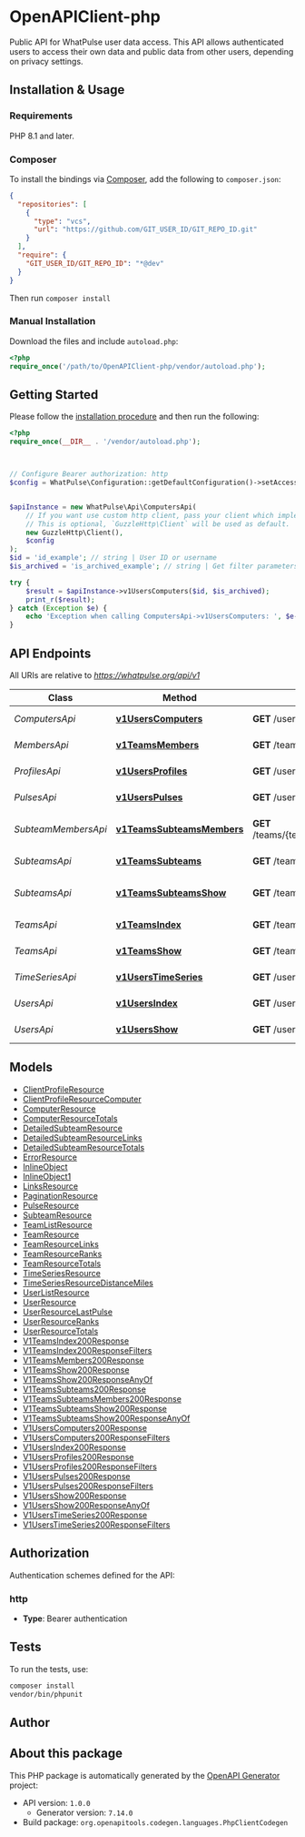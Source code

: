 # OpenAPIClient-php

Public API for WhatPulse user data access. This API allows authenticated users to access their own data and public data from other users, depending on privacy settings.


## Installation & Usage

### Requirements

PHP 8.1 and later.

### Composer

To install the bindings via [Composer](https://getcomposer.org/), add the following to `composer.json`:

```json
{
  "repositories": [
    {
      "type": "vcs",
      "url": "https://github.com/GIT_USER_ID/GIT_REPO_ID.git"
    }
  ],
  "require": {
    "GIT_USER_ID/GIT_REPO_ID": "*@dev"
  }
}
```

Then run `composer install`

### Manual Installation

Download the files and include `autoload.php`:

```php
<?php
require_once('/path/to/OpenAPIClient-php/vendor/autoload.php');
```

## Getting Started

Please follow the [installation procedure](#installation--usage) and then run the following:

```php
<?php
require_once(__DIR__ . '/vendor/autoload.php');



// Configure Bearer authorization: http
$config = WhatPulse\Configuration::getDefaultConfiguration()->setAccessToken('YOUR_ACCESS_TOKEN');


$apiInstance = new WhatPulse\Api\ComputersApi(
    // If you want use custom http client, pass your client which implements `GuzzleHttp\ClientInterface`.
    // This is optional, `GuzzleHttp\Client` will be used as default.
    new GuzzleHttp\Client(),
    $config
);
$id = 'id_example'; // string | User ID or username
$is_archived = 'is_archived_example'; // string | Get filter parameters

try {
    $result = $apiInstance->v1UsersComputers($id, $is_archived);
    print_r($result);
} catch (Exception $e) {
    echo 'Exception when calling ComputersApi->v1UsersComputers: ', $e->getMessage(), PHP_EOL;
}

```

## API Endpoints

All URIs are relative to *https://whatpulse.org/api/v1*

Class | Method | HTTP request | Description
------------ | ------------- | ------------- | -------------
*ComputersApi* | [**v1UsersComputers**](docs/Api/ComputersApi.md#v1userscomputers) | **GET** /users/{id}/computers | Get user computers
*MembersApi* | [**v1TeamsMembers**](docs/Api/MembersApi.md#v1teamsmembers) | **GET** /teams/{team_id}/members | Get team members
*ProfilesApi* | [**v1UsersProfiles**](docs/Api/ProfilesApi.md#v1usersprofiles) | **GET** /users/{id}/profiles | Get user profiles
*PulsesApi* | [**v1UsersPulses**](docs/Api/PulsesApi.md#v1userspulses) | **GET** /users/{id}/pulses | Get user pulses
*SubteamMembersApi* | [**v1TeamsSubteamsMembers**](docs/Api/SubteamMembersApi.md#v1teamssubteamsmembers) | **GET** /teams/{team_id}/subteams/{subteam_id}/members | Get subteam members
*SubteamsApi* | [**v1TeamsSubteams**](docs/Api/SubteamsApi.md#v1teamssubteams) | **GET** /teams/{team_id}/subteams | Get team subteams
*SubteamsApi* | [**v1TeamsSubteamsShow**](docs/Api/SubteamsApi.md#v1teamssubteamsshow) | **GET** /teams/{team_id}/subteams/{subteam_id} | Get subteam details
*TeamsApi* | [**v1TeamsIndex**](docs/Api/TeamsApi.md#v1teamsindex) | **GET** /teams | Search teams
*TeamsApi* | [**v1TeamsShow**](docs/Api/TeamsApi.md#v1teamsshow) | **GET** /teams/{team_id} | Get team details
*TimeSeriesApi* | [**v1UsersTimeSeries**](docs/Api/TimeSeriesApi.md#v1userstimeseries) | **GET** /users/{id}/time-series | Get user time series
*UsersApi* | [**v1UsersIndex**](docs/Api/UsersApi.md#v1usersindex) | **GET** /users | Search users
*UsersApi* | [**v1UsersShow**](docs/Api/UsersApi.md#v1usersshow) | **GET** /users/{id} | Get user details

## Models

- [ClientProfileResource](docs/Model/ClientProfileResource.md)
- [ClientProfileResourceComputer](docs/Model/ClientProfileResourceComputer.md)
- [ComputerResource](docs/Model/ComputerResource.md)
- [ComputerResourceTotals](docs/Model/ComputerResourceTotals.md)
- [DetailedSubteamResource](docs/Model/DetailedSubteamResource.md)
- [DetailedSubteamResourceLinks](docs/Model/DetailedSubteamResourceLinks.md)
- [DetailedSubteamResourceTotals](docs/Model/DetailedSubteamResourceTotals.md)
- [ErrorResource](docs/Model/ErrorResource.md)
- [InlineObject](docs/Model/InlineObject.md)
- [InlineObject1](docs/Model/InlineObject1.md)
- [LinksResource](docs/Model/LinksResource.md)
- [PaginationResource](docs/Model/PaginationResource.md)
- [PulseResource](docs/Model/PulseResource.md)
- [SubteamResource](docs/Model/SubteamResource.md)
- [TeamListResource](docs/Model/TeamListResource.md)
- [TeamResource](docs/Model/TeamResource.md)
- [TeamResourceLinks](docs/Model/TeamResourceLinks.md)
- [TeamResourceRanks](docs/Model/TeamResourceRanks.md)
- [TeamResourceTotals](docs/Model/TeamResourceTotals.md)
- [TimeSeriesResource](docs/Model/TimeSeriesResource.md)
- [TimeSeriesResourceDistanceMiles](docs/Model/TimeSeriesResourceDistanceMiles.md)
- [UserListResource](docs/Model/UserListResource.md)
- [UserResource](docs/Model/UserResource.md)
- [UserResourceLastPulse](docs/Model/UserResourceLastPulse.md)
- [UserResourceRanks](docs/Model/UserResourceRanks.md)
- [UserResourceTotals](docs/Model/UserResourceTotals.md)
- [V1TeamsIndex200Response](docs/Model/V1TeamsIndex200Response.md)
- [V1TeamsIndex200ResponseFilters](docs/Model/V1TeamsIndex200ResponseFilters.md)
- [V1TeamsMembers200Response](docs/Model/V1TeamsMembers200Response.md)
- [V1TeamsShow200Response](docs/Model/V1TeamsShow200Response.md)
- [V1TeamsShow200ResponseAnyOf](docs/Model/V1TeamsShow200ResponseAnyOf.md)
- [V1TeamsSubteams200Response](docs/Model/V1TeamsSubteams200Response.md)
- [V1TeamsSubteamsMembers200Response](docs/Model/V1TeamsSubteamsMembers200Response.md)
- [V1TeamsSubteamsShow200Response](docs/Model/V1TeamsSubteamsShow200Response.md)
- [V1TeamsSubteamsShow200ResponseAnyOf](docs/Model/V1TeamsSubteamsShow200ResponseAnyOf.md)
- [V1UsersComputers200Response](docs/Model/V1UsersComputers200Response.md)
- [V1UsersComputers200ResponseFilters](docs/Model/V1UsersComputers200ResponseFilters.md)
- [V1UsersIndex200Response](docs/Model/V1UsersIndex200Response.md)
- [V1UsersProfiles200Response](docs/Model/V1UsersProfiles200Response.md)
- [V1UsersProfiles200ResponseFilters](docs/Model/V1UsersProfiles200ResponseFilters.md)
- [V1UsersPulses200Response](docs/Model/V1UsersPulses200Response.md)
- [V1UsersPulses200ResponseFilters](docs/Model/V1UsersPulses200ResponseFilters.md)
- [V1UsersShow200Response](docs/Model/V1UsersShow200Response.md)
- [V1UsersShow200ResponseAnyOf](docs/Model/V1UsersShow200ResponseAnyOf.md)
- [V1UsersTimeSeries200Response](docs/Model/V1UsersTimeSeries200Response.md)
- [V1UsersTimeSeries200ResponseFilters](docs/Model/V1UsersTimeSeries200ResponseFilters.md)

## Authorization

Authentication schemes defined for the API:
### http

- **Type**: Bearer authentication

## Tests

To run the tests, use:

```bash
composer install
vendor/bin/phpunit
```

## Author



## About this package

This PHP package is automatically generated by the [OpenAPI Generator](https://openapi-generator.tech) project:

- API version: `1.0.0`
    - Generator version: `7.14.0`
- Build package: `org.openapitools.codegen.languages.PhpClientCodegen`
